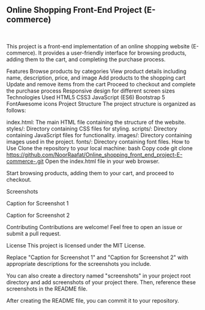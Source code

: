 ## Online Shopping Front-End Project (E-commerce)

<br>

This project is a front-end implementation of an online shopping website (E-commerce). It provides a user-friendly interface for browsing products, adding them to the cart, and completing the purchase process.

Features
Browse products by categories
View product details including name, description, price, and image
Add products to the shopping cart
Update and remove items from the cart
Proceed to checkout and complete the purchase process
Responsive design for different screen sizes
Technologies Used
HTML5
CSS3
JavaScript (ES6)
Bootstrap 5
FontAwesome icons
Project Structure
The project structure is organized as follows:

index.html: The main HTML file containing the structure of the website.
styles/: Directory containing CSS files for styling.
scripts/: Directory containing JavaScript files for functionality.
images/: Directory containing images used in the project.
fonts/: Directory containing font files.
How to Use
Clone the repository to your local machine:
bash
Copy code
git clone https://github.com/NoorRaafat/Online_shopping_front_end_project-E-commerce-.git
Open the index.html file in your web browser.

Start browsing products, adding them to your cart, and proceed to checkout.

Screenshots

Caption for Screenshot 1


Caption for Screenshot 2

Contributing
Contributions are welcome! Feel free to open an issue or submit a pull request.

License
This project is licensed under the MIT License.

Replace "Caption for Screenshot 1" and "Caption for Screenshot 2" with appropriate descriptions for the screenshots you include.

You can also create a directory named "screenshots" in your project root directory and add screenshots of your project there. Then, reference these screenshots in the README file.

After creating the README file, you can commit it to your repository.
